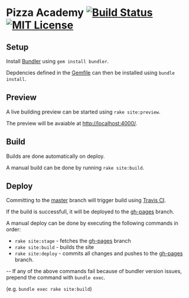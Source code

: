 # Pizza Academy [![Build Status][travis-image]][travis-url] [![MIT License][license-image]][license-url]




## Setup
Install [Bundler](http://bundler.io/) using ```gem install bundler```.

Depdencies defined in the [Gemfile](Gemfile) can then be installed using ```bundle install```.




## Preview
A live building preview can be started using ```rake site:preview```.

The preview will be avaiable at [http://localhost:4000/](http://localhost:4000/).




## Build
Builds are done automatically on deploy.

A manual build can be done by running ```rake site:build```.




## Deploy
Committing to the [master](tree/master) branch will trigger build using [Travis CI](https://travis-ci.org).

If the build is successfull, it will be deployed to the [gh-pages](tree/gh-pages) branch.

A manual deploy can be done by executing the following commands in order:
* ```rake site:stage```  - fetches the [gh-pages](tree/gh-pages) branch
* ```rake site:build```  - builds the site
* ```rake site:deploy``` - commits all changes and pushes to the [gh-pages](tree/gh-pages) branch.




--
If any of the above commands fail because of bundler version issues, prepend the command with ```bundle exec```.

(e.g. ```bundle exec rake site:build```)



[travis-url]:https://travis-ci.org/absolute413/PizzaAcademy.com
[travis-image]: https://img.shields.io/travis/absolute413/PizzaAcademy.com.svg?style=flat-square

[license-url]: LICENSE
[license-image]: https://img.shields.io/badge/license-MIT-000000.svg?style=flat-square
